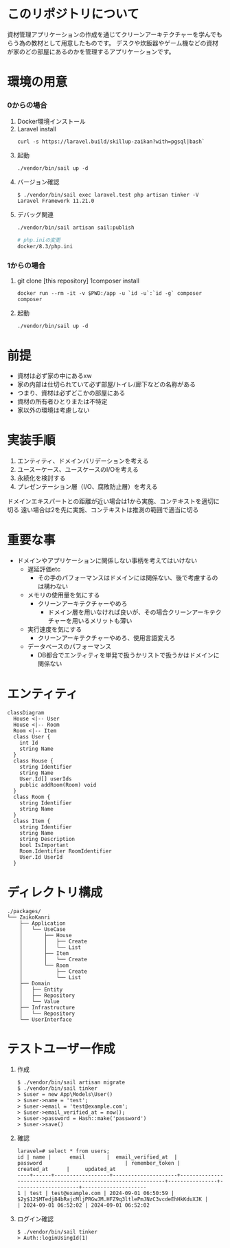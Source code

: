 # このリポジトリについて

資材管理アプリケーションの作成を通じてクリーンアーキテクチャーを学んでもらう為の教材として用意したものです。
デスクや炊飯器やゲーム機などの資材が家のどの部屋にあるのかを管理するアプリケーションです。

# 環境の用意

### 0からの場合

1. Docker環境インストール
1. Laravel install
   ```
   curl -s https://laravel.build/skillup-zaikan?with=pgsql|bash`
   ```
1. 起動
    ```
    ./vendor/bin/sail up -d
    ```
1. バージョン確認
    ```
    $ ./vendor/bin/sail exec laravel.test php artisan tinker -V
    Laravel Framework 11.21.0
    ```
1. デバッグ関連
    ```bash
    ./vendor/bin/sail artisan sail:publish
   
    # php.iniの変更
    docker/8.3/php.ini
    ```

### 1からの場合

1. git clone [this repository]
   1composer install
    ```shell
    docker run --rm -it -v $PWD:/app -u `id -u`:`id -g` composer composer
    ```
1. 起動
    ```
    ./vendor/bin/sail up -d
    ```

# 前提

- 資材は必ず家の中にあるxw
- 家の内部は仕切られていて必ず部屋/トイレ/廊下などの名称がある
- つまり、資材は必ずどこかの部屋にある
- 資材の所有者ひとりまたは不特定
- 家以外の環境は考慮しない

# 実装手順

1. エンティティ、ドメインバリデーションを考える
1. ユースーケース、ユースケースのI/Oを考える
1. 永続化を検討する
1. プレゼンテーション層（I/O、腐敗防止層）を考える

ドメインエキスパートとの距離が近い場合は1から実施、コンテキストを適切に切る
遠い場合は2を先に実施、コンテキストは推測の範囲で適当に切る

# 重要な事

- ドメインやアプリケーションに関係しない事柄を考えてはいけない
  - 遅延評価etc
    - その手のパフォーマンスはドメインには関係ない、後で考慮するのは構わない
  - メモリの使用量を気にする
    - クリーンアーキテクチャーやめろ
      - ドメイン層を用いなければ良いが、その場合クリーンアーキテクチャーを用いるメリットも薄い
  - 実行速度を気にする
    - クリーンアーキテクチャーやめろ、使用言語変えろ
  - データベースのパフォーマンス
    - DB都合でエンティティを単発で扱うかリストで扱うかはドメインに関係ない

# エンティティ

```mermaid
classDiagram
  House <|-- User
  House <|-- Room
  Room <|-- Item
  class User {
    int Id
    string Name
  }
  class House {
    string Identifier
    string Name
    User.Id[] userIds
    public addRoom(Room) void
  }
  class Room {
    string Identifier
    string Name
  }
  class Item {
    string Identifier
    string Name
    string Description
    bool IsImportant
    Room.Identifier RoomIdentifier
    User.Id UserId
  }
```

# ディレクトリ構成

```shell
./packages/
└── ZaikoKanri
    ├── Application
    │   └── UseCase
    │       ├── House
    │       │   ├── Create
    │       │   └── List
    │       ├── Item
    │       │   └── Create
    │       └── Room
    │           ├── Create
    │           └── List
    ├── Domain
    │   ├── Entity
    │   ├── Repository
    │   └── Value
    ├── Infrastructure
    │   └── Repository
    └── UserInterface
```

# テストユーザー作成

1. 作成
    ```
    $ ./vendor/bin/sail artisan migrate
    $ ./vendor/bin/sail tinker
    > $user = new App\Models\User()
    > $user->name = 'test';
    > $user->email = 'test@example.com';
    > $user->email_verified_at = now();
    > $user->password = Hash::make('password')
    > $user->save()
    ```
1. 確認
    ```
    laravel=# select * from users;
    id | name |      email       |  email_verified_at  |                           password                           | remember_token |     created_at      |     updated_at
    ----+------+------------------+---------------------+--------------------------------------------------------------+----------------+---------------------+---------------------
    1 | test | test@example.com | 2024-09-01 06:50:59 | $2y$12$MTedj84bRajcMljPRGwJM.HFZ9q3ltlePmJNzC3vcdeEhHkKduXJK |                | 2024-09-01 06:52:02 | 2024-09-01 06:52:02
    ```
1. ログイン確認
    ```
    $ ./vendor/bin/sail tinker
    > Auth::loginUsingId(1)
    ```
